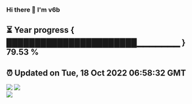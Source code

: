 ### Hi there 👋  I'm v6b  
⏳ Year progress { ███████████████████████▁▁▁▁▁▁▁ } 79.53 %
---
⏰ Updated on Tue, 18 Oct 2022 06:58:32 GMT
---
![](https://github-readme-stats.vercel.app/api?username=v6b&bg_color=30,e96443,904e95&title_color=fff&text_color=fff&layout=compact)
![](https://github-readme-stats.vercel.app/api/top-langs/?username=v6b&layout=compact&bg_color=30,e96443,904e95&title_color=fff&text_color=fff)  
![](https://gcore.jsdelivr.net/gh/v6b/v6b@main/assets/github-contribution-grid-snake.svg)

